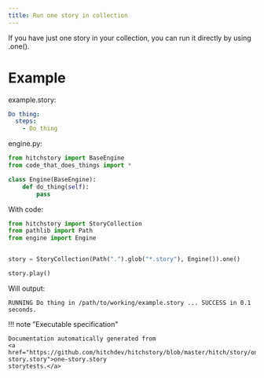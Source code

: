 ```yaml
---
title: Run one story in collection
---
```




If you have just one story in your collection,
you can run it directly by using .one().


# Example



example.story:

```yaml
Do thing:
  steps:
    - Do thing
```
engine.py:

```python
from hitchstory import BaseEngine
from code_that_does_things import *

class Engine(BaseEngine):
    def do_thing(self):
        pass
```

With code:

```python
from hitchstory import StoryCollection
from pathlib import Path
from engine import Engine


story = StoryCollection(Path(".").glob("*.story"), Engine()).one()

```






```python
story.play()
```

Will output:
```
RUNNING Do thing in /path/to/working/example.story ... SUCCESS in 0.1 seconds.
```









!!! note "Executable specification"

    Documentation automatically generated from 
    <a href="https://github.com/hitchdev/hitchstory/blob/master/hitch/story/one-story.story">one-story.story
    storytests.</a>

